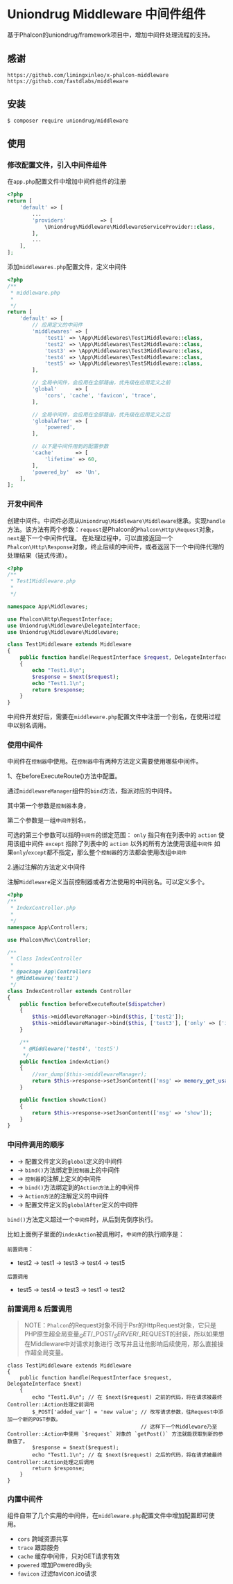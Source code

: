 # Uniondrug Middleware 中间件组件

基于Phalcon的uniondrug/framework项目中，增加中间件处理流程的支持。

## 感谢

`https://github.com/limingxinleo/x-phalcon-middleware`
`https://github.com/fastdlabs/middleware`

## 安装

```
$ composer require uniondrug/middleware
```

## 使用

### 修改配置文件，引入中间件组件

在`app.php`配置文件中增加中间件组件的注册

```php
<?php
return [
    'default' => [
        ...
        'providers'           => [
            \Uniondrug\Middleware\MiddlewareServiceProvider::class,
        ],
        ...
    ],
];

```

添加`middlewares.php`配置文件，定义中间件

```php
<?php
/**
 * middleware.php
 *
 */
return [
    'default' => [
        // 应用定义的中间件
        'middlewares' => [
            'test1' => \App\Middlewares\Test1Middleware::class,
            'test2' => \App\Middlewares\Test2Middleware::class,
            'test3' => \App\Middlewares\Test3Middleware::class,
            'test4' => \App\Middlewares\Test4Middleware::class,
            'test5' => \App\Middlewares\Test5Middleware::class,
        ],

        // 全局中间件，会应用在全部路由，优先级在应用定义之前
        'global'      => [
            'cors', 'cache', 'favicon', 'trace',
        ],

        // 全局中间件，会应用在全部路由，优先级在应用定义之后
        'globalAfter' => [
            'powered',
        ],

        // 以下是中间件用到的配置参数
        'cache'       => [
            'lifetime' => 60,
        ],
        'powered_by'  => 'Un',
    ],
];
```


### 开发中间件

创建中间件。中间件必须从`Uniondrug\Middleware\Middleware`继承。实现`handle`方法。该方法有两个参数：`request`是Phalcon的`Phalcon\Http\Request`对象，`next`是下一个中间件代理。
在处理过程中，可以直接返回一个`Phalcon\Http\Response`对象，终止后续的中间件，或者返回下一个中间件代理的处理结果（链式传递）。

```php
<?php
/**
 * Test1Middleware.php
 *
 */

namespace App\Middlewares;

use Phalcon\Http\RequestInterface;
use Uniondrug\Middleware\DelegateInterface;
use Uniondrug\Middleware\Middleware;

class Test1Middleware extends Middleware
{
    public function handle(RequestInterface $request, DelegateInterface $next)
    {
        echo "Test1.0\n";
        $response = $next($request);
        echo "Test1.1\n";
        return $response;
    }
}
```

中间件开发好后，需要在`middleware.php`配置文件中注册一个别名，在使用过程中以别名调用。

### 使用中间件

中间件在`控制器`中使用。在`控制器`中有两种方法定义需要使用哪些中间件。

1、在beforeExecuteRoute()方法中配置。

通过`middlewareManager`组件的`bind`方法，指派对应的中间件。

其中第一个参数是`控制器`本身，

第二个参数是一组`中间件`别名，

可选的第三个参数可以指明`中间件`的绑定范围：
`only` 指只有在列表中的 `action` 使用该组中间件
`except` 指除了列表中的 `action` 以外的所有方法使用该组`中间件`
如果`only`/`except`都不指定，那么整个`控制器`的方法都会使用改组`中间件`

2.通过注解的方法定义中间件

注解`Middleware`定义当前控制器或者方法使用的中间别名。可以定义多个。

```php
<?php
/**
 * IndexController.php
 *
 */
namespace App\Controllers;

use Phalcon\Mvc\Controller;

/**
 * Class IndexController
 *
 * @package App\Controllers
 * @Middleware('test1')
 */
class IndexController extends Controller
{
    public function beforeExecuteRoute($dispatcher)
    {
        $this->middlewareManager->bind($this, ['test2']);
        $this->middlewareManager->bind($this, ['test3'], ['only' => ['indexAction']]);
    }

    /**
     * @Middleware('test4', 'test5')
     */
    public function indexAction()
    {
        //var_dump($this->middlewareManager);
        return $this->response->setJsonContent(['msg' => memory_get_usage()]);
    }

    public function showAction()
    {
        return $this->response->setJsonContent(['msg' => 'show']);
    }
}

```

### 中间件调用的顺序

-  -> 配置文件定义的`global`定义的中间件
-  -> `bind()`方法绑定到`控制器`上的中间件
-  -> `控制器`的注解上定义的中间件
-  -> `bind()`方法绑定到的`Action方法`上的中间件
-  -> `Action方法`的注解定义的中间件
-  -> 配置文件定义的`globalAfter`定义的中间件

`bind()`方法定义超过一个`中间件`时，从后到先倒序执行。

比如上面例子里面的`indexAction`被调用时，`中间件`的执行顺序是：

`前置调用`：

* test2 -> test1 -> test3 -> test4 -> test5

`后置调用`

* test5 -> test4 -> test3 -> test1 -> test2

### 前置调用 & 后置调用

> NOTE：`Phalcon`的Request对象不同于Psr的HttpRequest对象，它只是PHP原生超全局变量$_GET/$_POST/$_SERVER/$_REQUEST的封装，所以如果想在Middleware中对请求对象进行
改写并且让他影响后续使用，那么直接操作超全局变量。

```
class Test1Middleware extends Middleware
{
    public function handle(RequestInterface $request, DelegateInterface $next)
    {
        echo "Test1.0\n"; // 在 $next($request) 之前的代码，将在请求被最终Controller::Action处理之前调用
        $_POST['added_var'] = 'new value'; // 改写请求参数，往Request中添加一个新的POST参数。
                                           // 这样下一个Middleware乃至Controller::Action中使用 `$request` 对象的 `getPost()` 方法就能获取到新的参数值了。
        $response = $next($request);
        echo "Test1.1\n"; // 在 $next($request) 之后的代码，将在请求被最终Controller::Action处理之后调用
        return $response;
    }
}
```

### 内置中间件

组件自带了几个实用的中间件，在`middleware.php`配置文件中增加配置即可使用。

* `cors` 跨域资源共享
* `trace` 跟踪服务
* `cache` 缓存中间件，只对GET请求有效
* `powered` 增加PoweredBy头
* `favicon` 过滤favicon.ico请求
